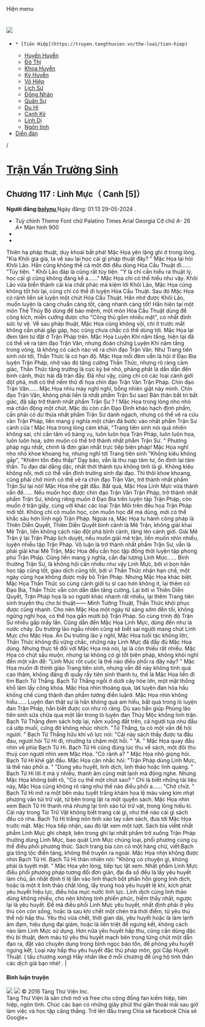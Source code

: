 Hiện menu
# [ ![](https://truyen.tangthuvien.vn/images/logo-web-gray.png) ](https://truyen.tangthuvien.vn "doc truyen")
  *     * [Tiên Hiệp](https://truyen.tangthuvien.vn/the-loai/tien-hiep)
    * [Huyền Huyễn](https://truyen.tangthuvien.vn/the-loai/huyen-huyen)
    * [Đô Thị](https://truyen.tangthuvien.vn/the-loai/do-thi)
    * [Khoa Huyễn](https://truyen.tangthuvien.vn/the-loai/khoa-huyen)
    * [Kỳ Huyễn](https://truyen.tangthuvien.vn/the-loai/ky-huyen)
    * [Võ Hiệp](https://truyen.tangthuvien.vn/the-loai/vo-hiep)
    * [Lịch Sử](https://truyen.tangthuvien.vn/the-loai/lich-su)
    * [Đồng Nhân](https://truyen.tangthuvien.vn/the-loai/dong-nhan)
    * [Quân Sự](https://truyen.tangthuvien.vn/the-loai/quan-su)
    * [Du Hí](https://truyen.tangthuvien.vn/the-loai/du-hi)
    * [Cạnh Kỹ](https://truyen.tangthuvien.vn/the-loai/canh-ky)
    * [Linh Dị](https://truyen.tangthuvien.vn/the-loai/linh-di)
    * [Ngôn tình](https://ngontinh.tangthuvien.vn/)
  * [Diễn đàn](http://tangthuvien.vn/forum)


/
# [Trận Vấn Trường Sinh](https://truyen.tangthuvien.vn/doc-truyen/tran-van-truong-sinh "Trận Vấn Trường Sinh")
## Chương 117 : Linh Mực（ Canh [5]）
**Người đăng:[bolynu ](https://truyen.tangthuvien.vn/converter/bolynu)**
Ngày đăng: 01:13 29-05-2024
. 
  * Tuỳ chỉnh
Theme
Font chữ
Palatino Times Arial Georgia
Cỡ chữ
_A-_ 26 _A+_
Màn hình
900
  * [](https://truyen.tangthuvien.vn/doc-truyen/tran-van-truong-sinh/chuong-117#list-comment "Bình luận")
  * [](https://truyen.tangthuvien.vn/nap-xu "Nạp tiền")


Thiên hạ pháp thuật, duy khoái bất phá! Mặc Họa yên lặng ghi ở trong lòng. "Kia Khôi gia gia, ta về sau lại học cái gì pháp thuật đây? " Mặc Họa lại hỏi Khôi Lão. Hắn cũng không thể cả một đời đều dùng Hỏa Cầu Thuật đi...... "Tùy tiện. " Khôi Lão đáp là cũng rất tùy tiện. "Ý là chỉ cần hiểu ra thuật lý, học cái gì cũng không đáng kể a......" Mặc Họa chỉ có thể hiểu như vậy. Khôi Lão vừa biến thành cái kia chất phác mà kiệm lời Khôi Lão, Mặc Họa cũng không tốt hỏi lại, cũng chỉ có thể đi luyện Hỏa Cầu Thuật. Sau đó Mặc Họa có rảnh liền sẽ luyện một chút Hỏa Cầu Thuật. Hắn nhớ được Khôi Lão, muốn luyện là càng chuẩn càng tốt, càng nhanh càng tốt! Hắn hiện tại một môn Thệ Thủy Bộ dùng để bảo mệnh, một môn Hỏa Cầu Thuật dùng để công kích, miễn cưỡng được cho "Công thủ gồm nhiều mặt", có nhất định sức tự vệ. Về sau pháp thuật, Mặc Họa cũng không vội, chí ít trước mắt không cần phải gấp gáp, học cũng chưa chắc có thể dùng tới. Mặc Họa lại đem tâm tư đặt ở Trận Pháp trên. Mặc Họa Luyện Khí năm tầng, hiện tại đã có thể vẽ ra tám đạo Trận Văn, nhưng đoán chừng Luyện Khí năm tầng trong vòng, là không có cách nào vẽ ra chín đạo Trận Văn. Như Trang tiên sinh nói tới, Thần Thức là có hạn độ. Mặc Họa mỗi đêm vẫn là hội ở Đạo Bia luyện Trận Pháp, nhờ vào đó tăng cường Thần Thức, nhưng rõ ràng cảm giác, Thần Thức tăng trưởng là cực kỳ bé nhỏ, phảng phất là dần dần đến bình cảnh, thức hải đã tràn đầy. Đã như vậy, cũng chỉ có các loại cảnh giới đột phá, mới có thể nếm thử đi họa chín đạo Trận Văn Trận Pháp. Chín đạo Trận Văn...... Mặc Họa nhíu mày nghĩ nghĩ, bỗng nhiên giật nảy mình. Chín đạo Trận Văn, không phải liền là nhất phẩm Trận Sư sao! Bản thân bất tri bất giác, đã sắp trở thành nhất phẩm Trận Sư ? ! Mặc Họa trong lòng nho nhỏ mà chấn động một chút. Mặc dù còn cần Đạo Đình khảo hạch định phẩm, cần phải có dư thừa nhất phẩm Trận Sư danh ngạch, nhưng có thể vẽ ra cửu vân Trận Pháp, liền mang ý nghĩa một chân đã bước vào nhất phẩm Trận Sư cánh cửa ! Mặc Họa trong lòng cảm khái, "Trang tiên sinh nói quả nhiên không sai, chỉ cần tâm vô bàng vụ, luôn luôn họa Trận Pháp, luôn luôn họa, luôn luôn họa, sớm muộn có thể trở thành nhất phẩm Trận Sư. " Phương pháp ngu nhất, chính là đơn giản nhất trực tiếp biện pháp! Mặc Họa nghĩ nho nhỏ khoe khoang hạ, nhưng nghĩ tới Trang tiên sinh "Không kiêu không gấp", "Khiêm tốn điệu thấp" Dạy bảo, vẫn là thu nạp tâm tư, ổn định lại tâm thần. Tu đạo dài dằng dặc, nhất thời thành tựu không tính là gì. Không kiêu không nỗi, mới có thể vấn đỉnh trường sinh đại đạo. Thì thôi khoe khoang, cũng phải chờ mình có thể vẽ ra chín đạo Trận Văn, trở thành nhất phẩm Trận Sư lại nói! Mặc Họa nhẹ gật đầu. Bất quá, Mặc Họa Linh Mực vừa thành vấn đề...... Nếu muốn học được chín đạo Trận Văn Trận Pháp, trở thành nhất phẩm Trận Sư, không riêng muốn ở Đạo Bia trên luyện tập Trận Pháp, còn muốn ở trận giấy, cùng với khác các loại Trận Môi trên đều họa Trận Pháp mới tốt. Không chỉ có muốn học, còn muốn học để mà dùng, mới có thể khắc sâu hơn lĩnh ngộ Trận Pháp. Ngoài ra, Mặc Họa tu hành công pháp là Thiên Diễn Quyết, Thiên Diễn Quyết bình cảnh là Mê Trận, không giải khai Mê Trận, liền không cách nào đột phá bình cảnh, tăng lên cảnh giới. Giải Mê Trận ỷ lại Trận Pháp lịch duyệt, nếu muốn giải mê trận, liền muốn nhìn nhiều, luyện nhiều tập Trận Pháp. Vô luận là trở thành nhất phẩm Trận Sư, vẫn là phải giải khai Mê Trận, Mặc Họa đều cần học tập đồng thời luyện tập phong phú Trận Pháp. Cũng liền mang ý nghĩa, cần đại lượng Linh Mực...... Bình thường Trận Sư, là không hội cần nhiều như vậy Linh Mực, bởi vì bọn hắn học tập cũng tốt, giao dịch cũng tốt, bởi vì Thần Thức nhận hạn chế, một ngày cũng họa không được mấy bộ Trận Pháp. Nhưng Mặc Họa khác biệt. Mặc Họa Thần Thức so cùng cảnh giới tu sĩ cao hơn không ít, lại thêm có Đạo Bia, Thần Thức vẫn còn dần dần tăng cường. Lại bởi vì Thiên Diễn Quyết, Trận Pháp họa là so người khác nhanh rất nhiều, lại thêm Trang tiên sinh truyền thụ cho bí thuật—— Minh Tưởng Thuật, Thần Thức khôi phục được cũng nhanh. Cho nên Mặc Họa một ngày từ sáng sớm đến tối, không ngừng nghỉ họa, có thể họa gần mười bộ Trận Pháp. So cùng trình độ Trận Sư nhiều gấp mấy lần. Cũng dẫn đến Mặc Họa Linh Mực, dùng đến như là nước chảy. Du trưởng lão ngẫu nhiên cũng sẽ biết sai người mang chút Linh Mực cho Mặc Họa. Ấn Du trưởng lão ý nghĩ, Mặc Họa tuổi tác không lớn, Thần Thức không đủ vững chắc, những này Linh Mực đã đầy đủ Mặc Họa dùng. Nhưng thực tế đối với Mặc Họa mà nói, lại là còn thiếu rất nhiều. Mặc Họa có chút sầu muộn, nhưng lại không có gì tốt biện pháp, không khỏi nghĩ đến một vấn đề: "Linh Mực rốt cuộc là thế nào điều phối ra đây này? " Mặc Họa muốn đi thỉnh giáo Trang tiên sinh, nhưng vấn đề này không tính quá cao thâm, không đáng đi quấy rầy tiên sinh thanh tu, thế là Mặc Họa liền đi tìm Bạch Tử Thắng. Bạch Tử Thắng ngồi ở dưới cây hòe lớn, một mặt thống khổ làm lấy công khóa. Mặc Họa nhìn thoáng qua, là《 luyện đan hỏa hầu khống chế cùng thành đan phẩm tướng điển luận》. Mặc Họa nhìn không hiểu...... Luyện đan thật sự là hắn không quá am hiểu, bất quá trong lò luyện đan Trận Pháp, hắn biết được coi như rõ ràng. Dù sao hắn giúp Phùng lão tiên sinh sữa chữa qua một lần trong lò luyện đan Thủy Mộc khống linh trận. Bạch Tử Thắng đem sách hợp lại, nằm xuống đất trên, cả người tựa như đầu cá ướp muối, cứng đờ không nhúc nhích. "Tử Thắng, ta có một vấn đề hỏi ngươi. " Bạch Tử Thắng hữu khí vô lực nói: "Cái này sách thấy được ta đầu đau, ngươi hỏi Tử Hi đi, nhường ta chậm một hồi. " "A. " Mặc Họa quay đầu nhìn về phía Bạch Tử Hi. Bạch Tử Hi cũng đúng lúc thu về sách, một đôi thu thuỷ con ngươi nhìn xem Mặc Họa. "Có rảnh a? " Mặc Họa nhỏ giọng hỏi. Bạch Tử Hi khẽ gật đầu. Mặc Họa cân nhắc hỏi: "Trận Pháp dùng Linh Mực, là thế nào phối a. " "Dùng yêu huyết, linh dịch, linh thảo hoặc linh quáng. " Bạch Tử Hi lời ít mà ý nhiều, thanh âm cũng mát lạnh mà động nghe. Nhưng Mặc Họa không biết rõ, "Có cụ thể một chút sao? " Chỉ là biết những tài liệu này, Mặc Họa cũng không rõ ràng như thế nào điều phối a...... "Chờ chút. " Bạch Tử Hi mở ra một bên màu tuyết trắng khảm hoa lệ màu vàng kim nhạt phượng văn túi trữ vật, từ bên trong lật ra một quyển sách. Mặc Họa nhìn xem Bạch Tử Hi thanh nhã nhưng lại tinh xảo túi trữ vật, trong lòng hiếu kì. Cái này trong Túi Trữ Vật không biết trang cái gì, như thế nào cái gì sách đều có nha. Bạch Tử Hi trắng nõn tinh xảo tay cầm sách, đưa tới Mặc Họa trước mặt. Mặc Họa tiếp nhận, sau đó lật xem một lượt. Sách bìa viết《 nhất phẩm Linh Mực ghi chép》, bên trong ghi lại nhất phẩm trở xuống Trận Pháp thường dùng Linh Mực, bao quát Linh Mực chủng loại, phối phương cùng cụ thể điều phối phương thức. Sách trang bìa còn có một hàng chữ, viết:Bạch gia tông tộc điển tàng, không thể truyền ra ngoài. Mặc Họa nhịn không được nhìn Bạch Tử Hi. Bạch Tử Hi thản nhiên nói: "Không có chuyện gì, không phải là tuyệt mật. " Mặc Họa yên lòng, tiếp tục lật xem. Nhất phẩm Linh Mực điều phối phương pháp tương đối đơn giản, đại đa số đều là lấy yêu huyết làm chủ, ấn nhất định tỉ lệ lẫn vào linh thạch bột phấn hỗn giọng linh dịch, hoặc là một ít linh thảo chất lỏng, lấy trung hoà yêu huyết lệ khí, kích phát yêu huyết hiệu lực, điều hòa mực nước linh lực. Linh dịch cùng linh thảo dùng không nhiều, cho nên không tính phiền phức, hiếm thấy nhất, ngược lại là yêu huyết. Để mà điều phối Linh Mực yêu huyết, nhất định phải ở yêu thú còn còn sống, hoặc là sau khi chết một chén trà thời điểm, từ yêu thú thể nội hấp thu. Yêu thú vừa chết, thời gian dài, yêu huyết hoặc là làm lạnh ảm đạm, hiệu dụng đại giảm, hoặc là liền triệt để ngưng kết, không cách nào làm Linh Mực sử dụng. Hơn nữa yêu huyết hấp thu, cũng cần dùng đặc thù bí thuật, đem máu từ yêu thú huyết mạch bên trong từng chút một dẫn đạo ra, đặt vào chuyên dụng trong bình ngọc bảo tồn, để phòng yêu huyết ngưng kết. Loại này hấp thu yêu huyết đặc thù pháp môn, gọi Cấp Huyết Thuật. ( tấu chương xong) 
Hãy nhấn like ở mỗi chương để ủng hộ tinh thần các dịch giả bạn nhé!
. 
|
#### Bình luận truyện
![](https://truyen.tangthuvien.vn/images/ajax-loader-tr.gif)
![](https://truyen.tangthuvien.vn/images/logo-web-gray.png)
© 2016 Tàng Thư Viện Inc.  
Tàng Thư Viện là sân chơi mở và free cho cộng đồng fan kiếm hiệp, tiên hiệp, ngôn tình. Chúc các bạn có những giây phút thư giãn thoải mái sau giờ làm việc và học tập căng thẳng. 
Trở lên đầu trang
Chia sẻ facebook
Chia sẻ Google+
